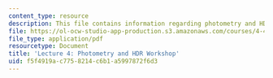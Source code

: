 ```yaml
---
content_type: resource
description: This file contains information regarding photometry and HDR workshop.
file: https://ol-ocw-studio-app-production.s3.amazonaws.com/courses/4-430-daylighting-spring-2012/f5f4919ac7758214c6b1a5997872f6d3_MIT4_430S12_lec04.pdf
file_type: application/pdf
resourcetype: Document
title: 'Lecture 4: Photometry and HDR Workshop'
uid: f5f4919a-c775-8214-c6b1-a5997872f6d3
---
```

